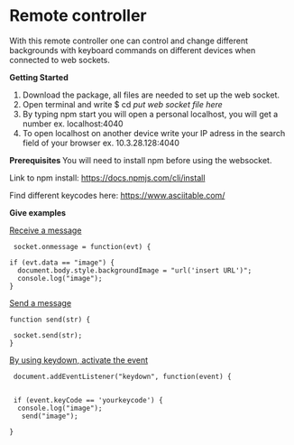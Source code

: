 <h1> Remote controller </h1>
With this remote controller one can control and change different backgrounds with keyboard commands on different devices when connected to web sockets.

<b> Getting Started </b>
1) Download the package, all files are needed to set up the web socket. 
2) Open terminal and write $ cd <i>put web socket file here</i>
3) By typing npm start you will open a personal localhost, you will get a number ex. localhost:4040
4) To open localhost on another device write your IP adress in the search field of your browser ex. 10.3.28.128:4040

<b> Prerequisites </b>
You will need to install npm before using the websocket.

Link to npm install: https://docs.npmjs.com/cli/install

Find different keycodes here: https://www.asciitable.com/

<b> Give examples </b>

  <u>Receive a message</u>

     socket.onmessage = function(evt) {

    if (evt.data == "image") {
      document.body.style.backgroundImage = "url('insert URL')";
      console.log("image");
    }


  <u>Send a message</u>


    function send(str) {

     socket.send(str);
    }



<u>By using keydown, activate the event</u>

     document.addEventListener("keydown", function(event) {
  

     if (event.keyCode == 'yourkeycode') {
      console.log("image");
       send("image");
      
    } 
